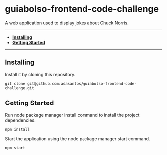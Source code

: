 # guiabolso-frontend-code-challenge

A web application used to display jokes about Chuck Norris.

---

- [**Installing**](#installing)
- [**Getting Started**](#getting-started)

---

## Installing

Install it by cloning this repository.

```
git clone git@github.com:adasantos/guiabolso-frontend-code-challenge.git 
```

## Getting Started

Run node package manager install command to install the project dependencies.

```js
npm install
```

Start the application using the node package manager start command.

```js
npm start
```
